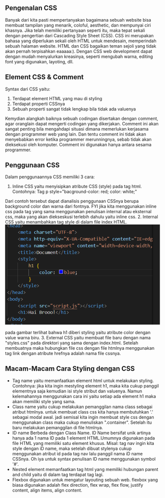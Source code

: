 ## Pengenalan CSS


Banyak dari kita pasti mempertanyakan bagaimana sebuah website bisa membuat tampilan yang menarik, coloful, aesthetic, dan mempunyai ciri khasnya. Jika telah memiliki pertanyaan seperti itu, maka tepat sekali dengan pengertian dari Cascading Style Sheet (CSS). CSS ini merupakan bahasa yang diperlukan sekali oleh HTML untuk mendesain, memperindah sebuah halaman website. HTML dan CSS bagaikan teman sejoli yang tidak akan pernah terpisahkan eaaaaa:). Dengan CSS web development dapat dengan mudah menyalurkan kreasinya, seperti mengubah warna, editing font yang digunakan, layoting, dll.

## Element CSS & Comment


Syntax dari CSS yaitu:
1. Terdapat element HTML yang mau di styling
2. Terdapat properti CSSnya
3. Sebuah properti sangat tidak lengkap bila tidak ada valuenya

Kemydian alangkah baiknya sebuah codingan disertakan dengan comment, agar oranglain dapat mengerti codingan yang dikerjakan. Comment ini akan sangat penting bila mengahdapi situasi dimana memerlukan kerjasama dengan programmer web yang lain. Dan tentu comment ini tidak akan menyebabkan error ketika programmer merunningnya, sebab tidak akan dieksekusi oleh komputer. Comment ini digunakan hanya antara sesama programmer.

## Penggunaan CSS


Dalam penggunaannya CSS memiliki 3 cara:
1. Inline CSS yaitu menyisipkan atribute CSS (style) pada tag html. Contohnya: 
Tag p style="bacground-color: red; color: white;"

Dari contoh tersebut dapat dianalisis penggunaan CSSnya berupa background color dan warna dari fontnya. FYI jika kita menggunakan inline css pada tag yang sama menggunakan penulisan internal atau eksternal css, maka yang akan diekseskusi terlebih dahulu yaitu inline css.
2. Internal CSS yaitu menambahkan tag style di dalam file index HTML. 
![contohInternalCSS](/images/Screenshot%202022-09-26%20182945.png)

pada gambar terlihat bahwa h1 diberi styling yaitu atribute color dengan value warna biru.
3. External CSS yaitu membuat file baru dengan nama "styles.css" pada direktori yang sama dengan index.html. Setelah membuatnya maka hubungkan file css dengan file htmlnya menggunakan tag link dengan atribute hrefnya adalah nama file cssnya.

## Macam-Macam Cara Styling dengan CSS


- Tag name yaitu memanfaatkan element html untuk melakukan styling. Contohnya: jika kita ingin mestyling element h1, maka kita cukup panggil elementnya saja kemudian isi style stribut dan valuenya. Namun kelemahannya menggunakan cara ini yaitu setiap ada element h1 maka akan memiliki style yang sama.
- Class name yaitu cukup melakukan pemanggilan nama class sebagai atribut htmlnya. untuk membuat class css kita hanya membutuhkan '.' sebagai modal awal. jadi semisal kita ingin membuat style css dengan menggunakan class maka cukup menuliskan ".container". Setelah itu baru melakukan pemanggilan di file htmlnya.
- ID name Berbeda dengan Class Name. ID Name bersifat unik artinya hanya ada 1 nama ID pada 1 element HTML.Umumnya digunakan pada file HTML yang memiliki satu element khusus. Misal: tag nav ingin kita style dengan iD name, maka setelah dibuat stylenya cukup menggunakan atribut id pada tag nav lalu panggil nama iD name CSSnya. Oh iya untuk syntax penulisan ID name menggunakan symbol '#'.
- Nested element memanfaatkan tag html yang memiliki hubungan parent and child yaitu di dalam tag terdapat tag lagi.
- Flexbox digunakan untuk mengatur layouting sebuah web. flexbox yang biasa digunakan adalah flex direction, flex wrap, flex flow, justify content, align items, align content.